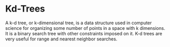 # Kd-Trees

A k-d tree, or k-dimensional tree, is a data structure used in computer science for organizing some number of points in a space with k dimensions. It is a binary search tree with other constraints imposed on it. K-d trees are very useful for range and nearest neighbor searches.
